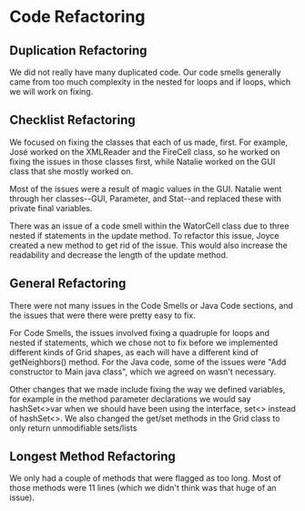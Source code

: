 # Code Refactoring 

## Duplication Refactoring
We did not really have many duplicated code. Our code smells generally came from too much complexity in the nested for loops and if loops, which we will work on fixing. 

## Checklist Refactoring
We focused on fixing the classes that each of us made, first. For example, José worked on the XMLReader and the FireCell class, so he worked on fixing the issues in those classes first, while Natalie worked on the GUI class that she mostly worked on. 

Most of the issues were a result of magic values in the GUI. Natalie went through her classes--GUI, Parameter, and Stat--and replaced these with private final variables. 

There was an issue of a code smell within the WatorCell class due to three nested if statements in the update method. To refactor this issue, Joyce created a new method to get rid of the issue. This would also increase the readability and decrease the length of the update method.

## General Refactoring
There were not many issues in the Code Smells or Java Code sections, and the issues that were there were pretty easy to fix. 

For Code Smells, the issues involved fixing a quadruple for loops and nested if statements, which we chose not to fix before we implemented different kinds of Grid shapes, as each will have a different kind of getNeighbors() method. For the Java code, some of the issues were "Add constructor to Main java class", which we agreed on wasn't necessary. 

Other changes that we made include fixing the way we defined variables, for example in the method parameter declarations we would say hashSet<>var when we should have been using the interface, set<> instead of hashSet<>. We also changed the get/set methods in the Grid class to only return unmodifiable sets/lists
## Longest Method Refactoring

We only had a couple of methods that were flagged as too long. Most of those methods were 11 lines (which we didn't think was that huge of an issue). 